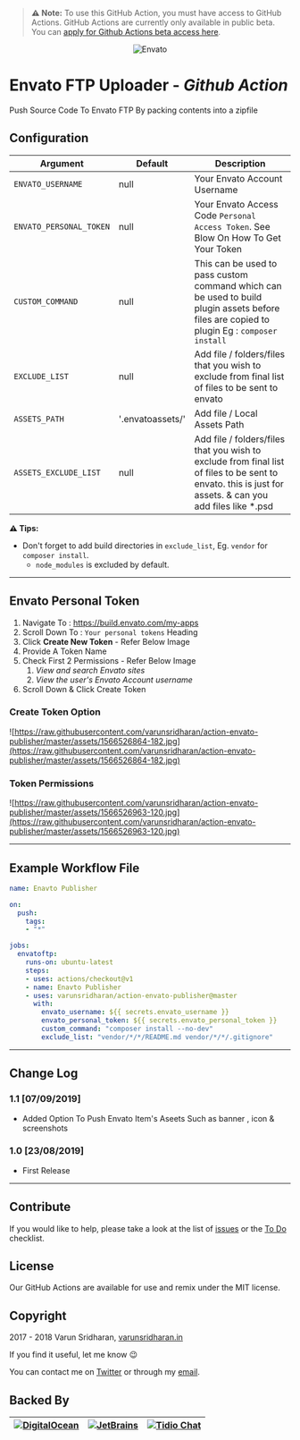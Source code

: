 > **⚠️ Note:** To use this GitHub Action, you must have access to GitHub Actions. GitHub Actions are currently only available in public beta. You can [apply for Github Actions beta access here](https://github.com/features/actions).

<p align="center">
  <img src="https://raw.githubusercontent.com/varunsridharan/action-envato-publisher/master/assets/logo.png" alt="Envato"/>
</p>

# Envato FTP Uploader - ***Github Action***
Push Source Code To Envato FTP By packing contents into a zipfile

## Configuration
| Argument | Default | Description |
| --- | ------- | ----------- |
|`ENVATO_USERNAME` | null | Your Envato Account Username |
|`ENVATO_PERSONAL_TOKEN` | null | Your Envato Access Code `Personal Access Token`. See Blow On How To Get Your Token |
|`CUSTOM_COMMAND` | null | This can be used to pass custom command which can be used to build plugin assets before files are copied to plugin Eg : `composer install` |
|`EXCLUDE_LIST` | null | Add file / folders/files that you wish to exclude from final list of files to be sent to envato |
|`ASSETS_PATH` | '.envatoassets/' | Add file / Local Assets Path |
|`ASSETS_EXCLUDE_LIST` | null | Add file / folders/files that you wish to exclude from final list of files to be sent to envato. this is just for assets. & can you add files like *.psd |

**⚠️ Tips:**

- Don't forget to add build directories in `exclude_list`, Eg. `vendor` for `composer install`.
    - `node_modules` is excluded by default.

---

## Envato Personal Token
1. Navigate To : https://build.envato.com/my-apps
2. Scroll Down To : `Your personal tokens` Heading
3. Click **Create New Token** - Refer Below Image
4. Provide A Token Name
5. Check First 2 Permissions - Refer Below Image
    1. *View and search Envato sites*
    2. *View the user's Envato Account username*
6. Scroll Down & Click Create Token

### Create Token Option
![https://raw.githubusercontent.com/varunsridharan/action-envato-publisher/master/assets/1566526864-182.jpg](https://raw.githubusercontent.com/varunsridharan/action-envato-publisher/master/assets/1566526864-182.jpg)

### Token Permissions
![https://raw.githubusercontent.com/varunsridharan/action-envato-publisher/master/assets/1566526963-120.jpg](https://raw.githubusercontent.com/varunsridharan/action-envato-publisher/master/assets/1566526963-120.jpg)

---

## Example Workflow File
```yaml
name: Enavto Publisher

on:
  push:
    tags:
    - "*"

jobs:
  envatoftp:
    runs-on: ubuntu-latest
    steps:
    - uses: actions/checkout@v1
    - name: Enavto Publisher
    - uses: varunsridharan/action-envato-publisher@master
      with:
        envato_username: ${{ secrets.envato_username }}
        envato_personal_token: ${{ secrets.envato_personal_token }}
        custom_command: "composer install --no-dev"
        exclude_list: "vendor/*/*/README.md vendor/*/*/.gitignore"
```

---

## Change Log

### 1.1 [07/09/2019]
* Added Option To Push Envato Item's Aseets Such as banner , icon & screenshots

### 1.0 [23/08/2019]
* First Release
---

## Contribute
If you would like to help, please take a look at the list of
[issues][issues] or the [To Do](#-todo) checklist.

## License
Our GitHub Actions are available for use and remix under the MIT license.

## Copyright
2017 - 2018 Varun Sridharan, [varunsridharan.in][website]

If you find it useful, let me know :wink:

You can contact me on [Twitter][twitter] or through my [email][email].

## Backed By
| [![DigitalOcean][do-image]][do-ref] | [![JetBrains][jb-image]][jb-ref] |  [![Tidio Chat][tidio-image]][tidio-ref] |
| --- | --- | --- |

[twitter]: https://twitter.com/varunsridharan2
[email]: mailto:varunsridharan23@gmail.com
[website]: https://varunsridharan.in
[issues]: issues/

[do-image]: https://vsp.ams3.cdn.digitaloceanspaces.com/cdn/DO_Logo_Horizontal_Blue-small.png
[jb-image]: https://vsp.ams3.cdn.digitaloceanspaces.com/cdn/phpstorm-small.png?v3
[tidio-image]: https://vsp.ams3.cdn.digitaloceanspaces.com/cdn/tidiochat-small.png
[do-ref]: https://s.svarun.in/Ef
[jb-ref]: https://www.jetbrains.com
[tidio-ref]: https://tidiochat.com

